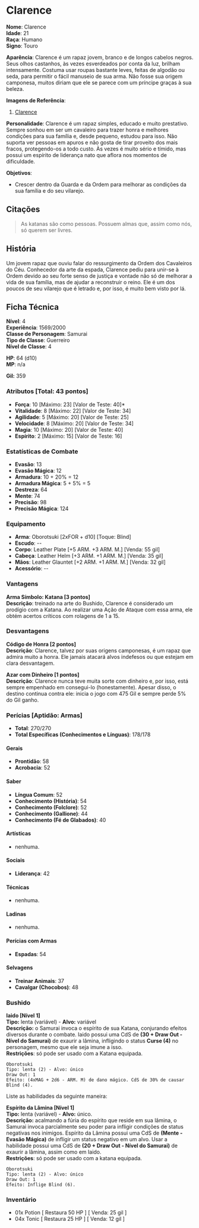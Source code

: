 # Clarence

**Nome**: Clarence  
**Idade**: 21  
**Raça**: Humano  
**Signo**: Touro  

**Aparência**: Clarence é um rapaz jovem, branco e de longos cabelos negros. Seus olhos castanhos, às vezes esverdeados por conta da luz, brilham intensamente. Costuma usar roupas bastante leves, feitas de algodão ou seda, para permitir o fácil manuseio de sua arma. Não fosse sua origem camponesa, muitos diriam que ele se parece com um príncipe graças à sua beleza.

**Imagens de Referência**:  

1. [Clarence](https://s-media-cache-ak0.pinimg.com/564x/61/91/6b/61916b745b5a9ed5279f0a185c330644.jpg)

**Personalidade**: Clarence é um rapaz simples, educado e muito prestativo. Sempre sonhou em ser um cavaleiro para trazer honra e melhores condições para sua família e, desde pequeno, estudou para isso. Não suporta ver pessoas em apuros e não gosta de tirar proveito dos mais fracos, protegendo-os a todo custo. Às vezes é muito sério e tímido, mas possui um espírito de liderança nato que aflora nos momentos de dificuldade.

**Objetivos**:  

* Crescer dentro da Guarda e da Ordem para melhorar as condições da sua família e do seu vilarejo.

## Citações

> As katanas são como pessoas. Possuem almas que, assim como nós, só querem ser livres.

## História

Um jovem rapaz que ouviu falar do ressurgimento da Ordem dos Cavaleiros do Céu. Conhecedor da arte da espada, Clarence pediu para unir-se à Ordem devido ao seu forte senso de justiça e vontade não só de melhorar a vida de sua família, mas de ajudar a reconstruir o reino. Ele é um dos poucos de seu vilarejo que é letrado e, por isso, é muito bem visto por lá.

## Ficha Técnica

**Nível**: 4  
**Experiência**: 1569/2000  
**Classe de Personagem**: Samurai  
**Tipo de Classe**: Guerreiro  
**Nível de Classe**: 4  

**HP**: 64 (d10)  
**MP**: n/a  

**Gil:** 359  

### Atributos [Total: 43 pontos]

* **Força**: 10 [Máximo: 23] [Valor de Teste: 40]*  
* **Vitalidade**: 8 [Máximo: 22] [Valor de Teste: 34]  
* **Agilidade**: 5 [Máximo: 20] [Valor de Teste: 25]  
* **Velocidade**: 8 [Máximo: 20] [Valor de Teste: 34]  
* **Magia**: 10 [Máximo: 20] [Valor de Teste: 40]  
* **Espírito**: 2 [Máximo: 15] [Valor de Teste: 16]  

### Estatísticas de Combate

* **Evasão**: 13
* **Evasão Mágica**: 12
* **Armadura**: 10 + 20% = 12
* **Armadura Mágica**: 5 + 5% = 5
* **Destreza**: 64
* **Mente**: 74
* **Precisão**: 98
* **Precisão Mágica**: 124

### Equipamento

* **Arma**: Oborotsuki [2xFOR + d10] [Toque: Blind]
* **Escudo**: --
* **Corpo**: Leather Plate [+5 ARM. +3 ARM. M.] [Venda: 55 gil]
* **Cabeça**: Leather Helm [+3 ARM. +1 ARM. M.] [Venda: 35 gil]
* **Mãos**: Leather Glauntet [+2 ARM. +1 ARM. M.] [Venda: 32 gil]
* **Acessório**: --

### Vantagens

**Arma Símbolo: Katana [3 pontos]**  
**Descrição**: treinado na arte do Bushido, Clarence é considerado um prodígio com a Katana. Ao realizar uma Ação de Ataque com essa arma, ele obtém acertos críticos com rolagens de 1 a 15.  

### Desvantagens

**Código de Honra [2 pontos]**  
**Descrição**: Clarence, talvez por suas origens camponesas, é um rapaz que admira muito a honra. Ele jamais atacará alvos indefesos ou que estejam em clara desvantagem.  

**Azar com Dinheiro [1 pontos]**  
**Descrição**: Clarence nunca teve muita sorte com dinheiro e, por isso, está sempre empenhado em consegui-lo (honestamente). Apesar disso, o destino continua contra ele: inicia o jogo com 475 Gil e sempre perde 5% do Gil ganho.  

### Perícias [Aptidão: Armas]

* **Total**: 270/270
* **Total Específicas (Conhecimentos e Línguas)**: 178/178

#### Gerais

* **Prontidão**: 58
* **Acrobacia**: 52

#### Saber

* **Língua Comum**: 52
* **Conhecimento (História)**: 54
* **Conhecimento (Folclore)**: 52
* **Conhecimento (Gallione)**: 44
* **Conhecimento (Fé de Glabados)**: 40

#### Artísticas

* nenhuma.

#### Sociais

* **Liderança**: 42

#### Técnicas

* nenhuma.

#### Ladinas

* nenhuma.

#### Perícias com Armas

* **Espadas**: 54

#### Selvagens

* **Treinar Animais**: 37
* **Cavalgar (Chocobos)**: 48

### Bushido

**Iaido [Nível 1]**  
**Tipo:** lenta (variável) - **Alvo:** variável  
**Descrição:** o Samurai invoca o espírito de sua Katana, conjurando efeitos diversos durante o combate. Iaido possui uma CdS de **(30 + Draw Out - Nível do Samurai)** de exaurir a lâmina, infligindo o status **Curse (4)** no personagem, mesmo que ele seja imune a isso.  
**Restrições**: só pode ser usado com a Katana equipada.

    Oborotsuki
    Tipo: lenta (2) - Alvo: único
    Draw Out: 1
    Efeito: (4xMAG + 2d6 - ARM. M) de dano mágico. CdS de 30% de causar Blind (4).

Liste as habilidades da seguinte maneira:

**Espírito da Lâmina [Nível 1]**  
**Tipo:** lenta (variável) - **Alvo:** único.  
**Descrição:** acalmando a fúria do espírito que reside em sua lâmina, o Samurai invoca parcialmente seu poder para infligir condições de status negativas nos inimigos. Espírito da Lâmina possui uma CdS de **(Mente - Evasão Mágica)** de infligir um status negativo em um alvo. Usar a habilidade possui uma CdS de **(20 + Draw Out - Nível do Samurai)** de exaurir a lâmina, assim como em Iaido.  
**Restrições**: só pode ser usado com a katana equipada.

    Oborotsuki
    Tipo: lenta (2) - Alvo: único
    Draw Out: 1
    Efeito: Inflige Blind (6).

### Inventário  

* 01x Potion [ Restaura 50 HP ] [ Venda: 25 gil ]
* 04x Tonic [ Restaura 25 HP ] [ Venda: 12 gil ]
